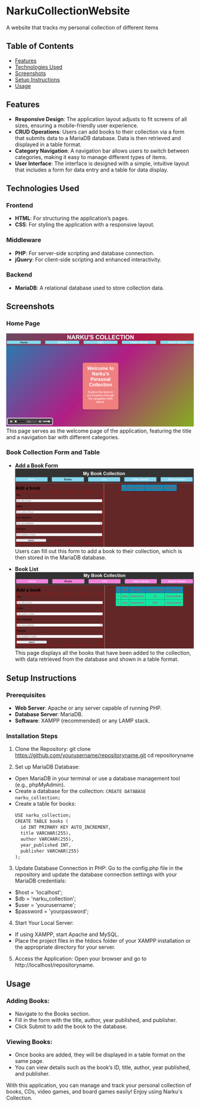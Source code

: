 # NarkuCollectionWebsite
A website that tracks my personal collection of different items 

## Table of Contents
- [Features](#Features)
- [Technologies Used](#Technologies-Used)
- [Screenshots](#Screenshots)
- [Setup Instructions](#Setup-Instructions)
- [Usage](#Usage)

## Features
- **Responsive Design**: The application layout adjusts to fit screens of all sizes, ensuring a mobile-friendly user experience.
- **CRUD Operations**: Users can add books to their collection via a form that submits data to a MariaDB database. Data is then retrieved and displayed in a table format.
- **Category Navigation**: A navigation bar allows users to switch between categories, making it easy to manage different types of items.
- **User Interface**: The interface is designed with a simple, intuitive layout that includes a form for data entry and a table for data display.

## Technologies Used
### Frontend
- **HTML**: For structuring the application’s pages.
- **CSS**: For styling the application with a responsive layout.
### Middleware
- **PHP**: For server-side scripting and database connection.
- **jQuery**: For client-side scripting and enhanced interactivity.
### Backend
- **MariaDB**: A relational database used to store collection data.

## Screenshots
### Home Page
![Screenshot of the homepage of the Narku Collection Website.](/NarkuWebPics/narkuHomePage.png)
This page serves as the welcome page of the application, featuring the title and a navigation bar with different categories.

### Book Collection Form and Table
- **Add a Book Form**
![Screenshot of the book page of the Narku Collection Website without the table.](/NarkuWebPics/narkuBookPage.png)
Users can fill out this form to add a book to their collection, which is then stored in the MariaDB database.

- **Book List**
![Screenshot of the book page of the Narku Collection Website including the table.](/NarkuWebPics/narkuBookPageWithTable.png)
This page displays all the books that have been added to the collection, with data retrieved from the database and shown in a table format.

## Setup Instructions
### Prerequisites
- **Web Server**: Apache or any server capable of running PHP.
- **Database Server**: MariaDB.
- **Software**: XAMPP (recommended) or any LAMP stack.

### Installation Steps
1. Clone the Repository:
  git clone https://github.com/yourusername/repositoryname.git
  cd repositoryname

2. Set up MariaDB Database:
- Open MariaDB in your terminal or use a database management tool (e.g., phpMyAdmin).
- Create a database for the collection:
  `CREATE DATABASE narku_collection;`
- Create a table for books:
    ```
    USE narku_collection;
    CREATE TABLE books (
      id INT PRIMARY KEY AUTO_INCREMENT,
      title VARCHAR(255),
      author VARCHAR(255),
      year_published INT,
      publisher VARCHAR(255)
    );
    ```
3. Update Database Connection in PHP:
Go to the config.php file in the repository and update the database connection settings with your MariaDB credentials:
  - $host = 'localhost';
  - $db = 'narku_collection';
  - $user = 'yourusername';
  - $password = 'yourpassword';

4. Start Your Local Server:
- If using XAMPP, start Apache and MySQL.
- Place the project files in the htdocs folder of your XAMPP installation or the appropriate directory for your server.

5. Access the Application:
Open your browser and go to http://localhost/repositoryname.

## Usage
### Adding Books:
  - Navigate to the Books section.
  - Fill in the form with the title, author, year published, and publisher.
  - Click Submit to add the book to the database.
### Viewing Books:
- Once books are added, they will be displayed in a table format on the same page.
- You can view details such as the book’s ID, title, author, year published, and publisher.

With this application, you can manage and track your personal collection of books, CDs, video games, and board games easily! Enjoy using Narku's Collection.
